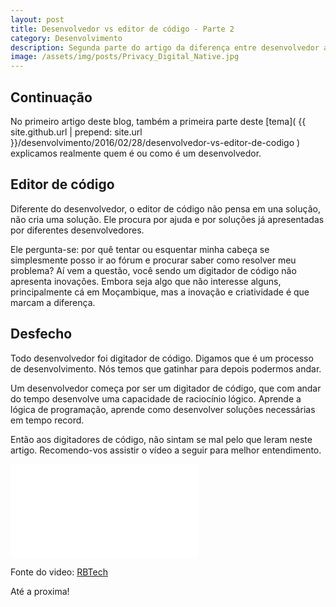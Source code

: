 ```yaml
---
layout: post
title: Desenvolvedor vs editor de código - Parte 2
category: Desenvolvimento
description: Segunda parte do artigo da diferença entre desenvolvedor a digitador de código
image: /assets/img/posts/Privacy_Digital_Native.jpg
---
```


## Continuação
No primeiro artigo deste blog, também a primeira parte deste [tema]( {{ site.github.url | prepend: site.url }}/desenvolvimento/2016/02/28/desenvolvedor-vs-editor-de-codigo ) explicamos realmente quem é ou como é um desenvolvedor.

## Editor de código

Diferente do desenvolvedor, o editor de código não pensa em una solução, não cria uma solução. 
Ele procura por ajuda e por soluções já apresentadas por diferentes desenvolvedores.

Ele pergunta-se: por quê tentar ou esquentar minha cabeça se simplesmente posso ir ao fórum e procurar saber como resolver meu problema?
Aí vem a questão, você sendo um digitador de código não apresenta inovações.
Embora seja algo que não interesse alguns, principalmente cá em Moçambique, mas a inovação e criatividade é que marcam a diferença.

## Desfecho
Todo desenvolvedor foi digitador de código.
Digamos que é um processo de desenvolvimento.
Nós temos que gatinhar para depois podermos andar.

Um desenvolvedor começa por ser um digitador de código, que com andar do tempo desenvolve uma capacidade de raciocínio lógico.
Aprende a lógica de programação, aprende como desenvolver soluções necessárias em tempo record.

Então aos digitadores de código, não sintam se mal pelo que leram neste artigo.
Recomendo-vos assistir o vídeo a seguir para melhor entendimento.

<div class="video-container">
    <iframe src="{{ site.github.url | prepend: site.url }}/assets/img/posts/Programador.mp4" autoplay="false" frameborder="0" allowfullscreen></iframe>
</div>

Fonte do video: [RBTech](http://rbtech.info)

Até a proxima!